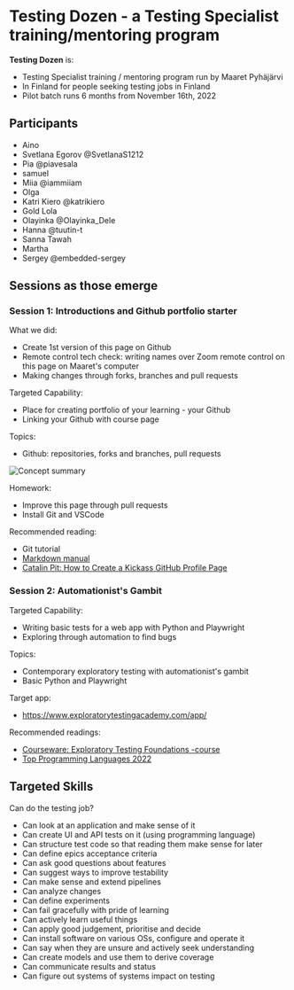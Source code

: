 # Testing Dozen - a Testing Specialist training/mentoring program

**Testing Dozen** is:
  * Testing Specialist training / mentoring program run by Maaret Pyhäjärvi
  * In Finland for people seeking testing jobs in Finland
  * Pilot batch runs 6 months from November 16th, 2022

## Participants
  * Aino
  * Svetlana Egorov @SvetlanaS1212
  * Pia @piavesala
  * samuel
  * Miia @iammiiam
  * Olga
  * Katri Kiero @katrikiero
  * Gold Lola 
  * Olayinka  @Olayinka_Dele
  * Hanna @tuutin-t
  * Sanna Tawah
  * Martha
  * Sergey   @embedded-sergey
  
## Sessions as those emerge

### Session 1: Introductions and Github portfolio starter

What we did:
  * Create 1st version of this page on Github
  * Remote control tech check: writing names over Zoom remote control on this page on Maaret's computer
  * Making changes through forks, branches and pull requests

Targeted Capability:
   * Place for creating portfolio of your learning - your Github
   * Linking your Github with course page
   
Topics:
  * Github: repositories, forks and branches, pull requests

![Concept summary](https://github.com/Testing-Dozen/testing-dozen.github.io/blob/6555dd8171c321ab90c3b5000950014c13ba23a9/Session1-concepts.png?raw=true)

Homework: 
  * Improve this page through pull requests
  * Install Git and VSCode
  
Recommended reading:
  * Git tutorial
  * [Markdown manual](https://www.markdownguide.org/basic-syntax/) 
  * [Catalin Pit: How to Create a Kickass GitHub Profile Page](https://catalins.tech/how-to-create-a-kickass-github-profile-page/)

### Session 2: Automationist's Gambit

Targeted Capability:
  * Writing basic tests for a web app with Python and Playwright
  * Exploring through automation to find bugs
  
Topics:
  * Contemporary exploratory testing with automationist's gambit
  * Basic Python and Playwright

Target app:
  * https://www.exploratorytestingacademy.com/app/ 

Recommended readings: 
  * [Courseware: Exploratory Testing Foundations -course](https://dev.to/maaretp/exploratory-testing-foundations-4lb3)
  * [Top Programming Languages 2022](https://octoverse.github.com/2022/top-programming-languages)

## Targeted Skills

Can do the testing job? 

  * Can look at an application and make sense of it
  * Can create UI and API tests on it (using programming language)
  * Can structure test code so that reading them make sense for later
  * Can define epics acceptance criteria
  * Can ask good questions about features
  * Can suggest ways to improve testability
  * Can make sense and extend pipelines
  * Can analyze changes
  * Can define experiments
  * Can fail gracefully with pride of learning
  * Can actively learn useful things
  * Can apply good judgement, prioritise and decide
  * Can install software on various OSs, configure and operate it
  * Can say when they are unsure and actively seek understanding
  * Can create models and use them to derive coverage
  * Can communicate results and status 
  * Can figure out systems of systems impact on testing
